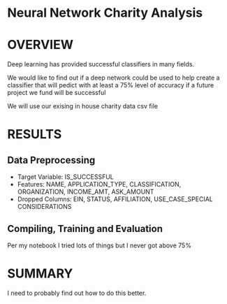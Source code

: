 # Neural Network Charity Analysis

# OVERVIEW
Deep learning has provided successful classifiers in many fields.

We would like to find out if a deep network could be used to help create a classifier that will pedict with at least a 75% level of accuracy if a future project we fund will be successful

We will use our exising in house charity data csv file

# RESULTS

## Data Preprocessing
- Target Variable: IS_SUCCESSFUL
- Features: NAME, APPLICATION_TYPE, CLASSIFICATION, ORGANIZATION, INCOME_AMT, ASK_AMOUNT
- Dropped Columns: EIN, STATUS, AFFILIATION, USE_CASE_SPECIAL CONSIDERATIONS

## Compiling, Training and Evaluation

Per my notebook I tried lots of things but I never got above 75%

# SUMMARY

I need to probably find out how to do this better.